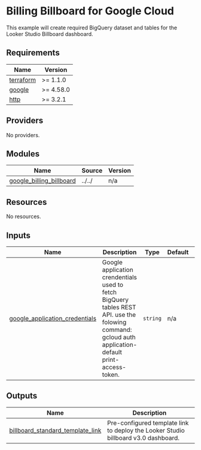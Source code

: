 # Billing Billboard for Google Cloud

This example will create required BigQuery dataset and tables for the Looker Studio Billboard dashboard.

<!-- BEGINNING OF PRE-COMMIT-TERRAFORM DOCS HOOK -->
## Requirements

| Name | Version |
|------|---------|
| <a name="requirement_terraform"></a> [terraform](#requirement\_terraform) | >= 1.1.0 |
| <a name="requirement_google"></a> [google](#requirement\_google) | >= 4.58.0 |
| <a name="requirement_http"></a> [http](#requirement\_http) | >= 3.2.1 |

## Providers

No providers.

## Modules

| Name | Source | Version |
|------|--------|---------|
| <a name="module_google_billing_billboard"></a> [google\_billing\_billboard](#module\_google\_billing\_billboard) | ../../ | n/a |

## Resources

No resources.

## Inputs

| Name | Description | Type | Default | Required |
|------|-------------|------|---------|:--------:|
| <a name="input_google_application_credentials"></a> [google\_application\_credentials](#input\_google\_application\_credentials) | Google application crendentials used to fetch BigQuery tables REST API. use the folowing command: gcloud auth application-default print-access-token. | `string` | n/a | yes |

## Outputs

| Name | Description |
|------|-------------|
| <a name="output_billboard_standard_template_link"></a> [billboard\_standard\_template\_link](#output\_billboard\_standard\_template\_link) | Pre-configured template link to deploy the Looker Studio billboard v3.0 dashboard. |
<!-- END OF PRE-COMMIT-TERRAFORM DOCS HOOK -->
